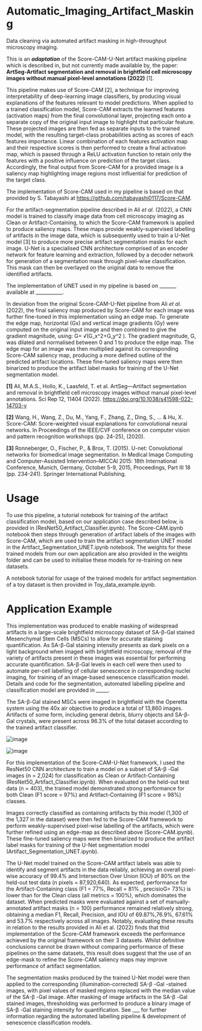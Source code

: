 # Automatic_Imaging_Artifact_Masking
Data cleaning via automated artifact masking in high-throughput microscopy imaging.

This is an _**adaptation**_  of the Score-CAM-U-Net artifact masking pipeline which is described in, but not currently made available by, the paper: **ArtSeg-Artifact segmentation and removal in brightfield cell microscopy images without manual pixel-level annotations (2022)** [1]. 

This pipeline makes use of Score-CAM [2], a technique for improving interpretability of deep-learning image classifiers, by producing visual explanations of the features relevant to model predictions. When applied to a trained classification model, Score-CAM extracts the learned features (activation maps) from the final convolutional layer, projecting each onto a separate copy of the original input image to highlight that particular feature. These projected images are then fed as separate inputs to the trained model, with the resulting target-class probabilities acting as scores of each features importance. Linear combination of each features activation map and their respective scores is then performed to create a final activation map, which is passed through a ReLU activation function to retain only the features with a positive influence on prediction of the target class. Accordingly, the final output from Score-CAM for a provided image is a saliency map highlighting image regions most influential for prediction of the target class.

The implementation of Score-CAM used in my pipeline is based on that provided by S. Tabayashi at https://github.com/tabayashi0117/Score-CAM.

For the artifact-segmentation pipeline described in Ali _et al._ (2022), a CNN model is trained to classify image data from cell microscopy imaging as Clean or Artifact-Containing, to which the Score-CAM framework is applied to produce saliency maps. These maps provide weakly-supervised labelling of artifacts in the image data, which is subsequently used to train a U-Net model [3] to produce more precise artifact segmentation masks for each image. U-Net is a specialised CNN architecture comprised of an encoder network for feature learning and extraction, followed by a decoder network for generation of a segmentation mask through pixel-wise classification. This mask can then be overlayed on the original data to remove the identified artifacts.

The implementation of UNET used in my pipeline is based on _______ available at ___________.

In deviation from the original Score-CAM-U-Net pipeline from Ali _et al._ (2022), the final saliency map produced by Score-CAM for each image was further fine-tuned in this implementation using an edge map. To generate the edge map, horizontal (Gx) and vertical image gradients (Gy) were computed on the original input image and then combined to give the gradient magnitude, using:
G= √(G_x^2+G_y^2 ). The gradient magnitude, G, was dilated and normalised between 0 and 1 to produce the edge map. The edge map for an image was then multiplied against its corresponding Score-CAM saliency map, producing a more defined outline of the predicted artifact locations. These fine-tuned saliency maps were then binarized to produce the artifact label masks for training of the U-Net segmentation model.

**[1]** Ali, M.A.S., Hollo, K., Laasfeld, T. et al. ArtSeg—Artifact segmentation and removal in brightfield cell microscopy images without manual pixel-level annotations. Sci Rep 12, 11404 (2022). https://doi.org/10.1038/s41598-022-14703-y

**[2]** Wang, H., Wang, Z., Du, M., Yang, F., Zhang, Z., Ding, S., ... & Hu, X. Score-CAM: Score-weighted visual explanations for convolutional neural networks. In Proceedings of the IEEE/CVF conference on computer vision and pattern recognition workshops (pp. 24-25), (2020).

**[3]** Ronneberger, O., Fischer, P., & Brox, T. (2015). U-net: Convolutional networks for biomedical image segmentation. In Medical Image Computing and Computer-Assisted Intervention–MICCAI 2015: 18th International Conference, Munich, Germany, October 5-9, 2015, Proceedings, Part III 18 (pp. 234-241). Springer International Publishing.

# Usage
To use this pipeline, a tutorial notebook for training of the artifact classification model, based on our application case described below, is provided in (ResNet50_Artifact_Classifier.ipynb). The Score-CAM.ipynb notebook then steps through generation of artifact labels of the images with Score-CAM, which are used to train the artifact segmentation UNET model in the Artifact_Segmentation_UNET.ipynb notebook. The weights for these trained models from our own application are also provided in the weights folder and can be used to initialise these models for re-training on new datasets.

A notebook tutorial for usage of the trained models for artifact segmentation of a toy dataset is then provided in Toy_data_example.ipynb.

# Application Example
This implementation was produced to enable masking of widespread artifacts in a large-scale brightfield microscopy dataset of SA-β-Gal stained Mesenchymal Stem Cells (MSCs) to allow for accurate staining quantification. As SA-β-Gal staining intensity presents as dark pixels on a light background when imaged with brightfield microscopy, removal of the variety of artifacts present in these images was essential for performing accurate quantification. SA-β-Gal levels in each cell were then used to automate per-cell labelling of cellular senescence in corresponding nuclei imaging, for training of an image-based senescence classification model. Details and code for the segmentation, automated labelling pipeline and classification model are provided in _____.

The SA-β-Gal stained MSCs were imaged in brightfield with the Operetta system using the 40x air objective to produce a total of 13,860 images. Artifacts of some form, including general debris, blurry objects and SA-β-Gal crystals, were present across 96.3% of the total dataset according to the trained artifact classifier.

![image](https://github.com/Ebony-Watson/Automatic_Imaging_Artifact_Masking/assets/52723545/d3f879e2-e70f-4d0c-bdee-330add47eb11)


![image](https://github.com/Ebony-Watson/Automatic_Imaging_Artifact_Masking/assets/52723545/09482d53-d84b-4fb0-a5a4-0cc54dc85738)

For this implementation of the Score-CAM-U-Net framework, I used the ResNet50 CNN architecture to train a model on a subset of SA-β -Gal images (n = 2,024) for classification as Clean or Artifact-Containing (ResNet50_Artifact_Classifier.ipynb). When evaluated on the held-out test data (n = 403), the trained model demonstrated strong performance for both Clean (F1 score = 97%) and Artifact-Containing (F1 score = 98%) classes. 

Images correctly classified as containing artifacts by this model (1,300 of the 1,327 in the dataset) were then fed to the Score-CAM framework to perform weakly-supervised pixel-wise labelling of the artifacts, which were further refined using an edge-map as described above (Score-CAM.ipynb). These fine-tuned saliency maps were then binarized to produce the artifact label masks for training of the U-Net segmentation model (Artifact_Segmentation_UNET.ipynb). 

The U-Net model trained on the Score-CAM artifact labels was able to identify and segment artifacts in the data reliably, achieving an overall pixel-wise accuracy of 99.4% and Intersection Over Union  (IOU) of 80% on the held-out test data (n pixels = 87,920,640). As expected, performance for the Artifact-Containing class (F1 = 77%, Recall = 81% , precisioG= 73%) is lower than for the Clean class (all metrics = 100%), which dominates the dataset. When predicted masks were evaluated against a set of manually-annotated artifact masks (n = 100) performance remained relatively strong, obtaining a median F1, Recall, Precision, and IOU of 69.87%,76.9%, 67.61% and 53.7% respectively across all images. Notably, evaluating these results in relation to the results provided in Ali et al. (2022) finds that thid implementation of the Score-CAM framework exceeds the performance achieved by the original framework on their 3 datasets. Whilst definitive conclusions cannot be drawn without comparing performance of these pipelines on the same datasets, this result does suggest that the use of an edge-mask to refine the Score-CAM saliency maps may improve performance of artifact segmentation.

The segmentation masks produced by the trained U-Net model were then applied to the corresponding (illumination-corrected) SA-β -Gal -stained images, with pixel values of masked regions replaced with the median value of the SA-β -Gal image. After masking of image artifacts in the SA-β -Gal stained images, thresholding was performed to produce a binary image of SA-β -Gal staining intensity for quantification. See ___ for further information regarding the automated labelling pipeline & development of senescence classification models.

